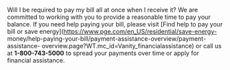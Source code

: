 Will I be required to pay my bill all at once when I receive it?
We are committed to working with you to provide a reasonable time to pay your
balance. If you need help paying your bill, please visit [Find help to pay
your bill or save energy](https://www.pge.com/en_US/residential/save-energy-
money/help-paying-your-bill/payment-assistance-overview/payment-assistance-
overview.page?WT.mc_id=Vanity_financialassistance) or call us at
**1-800-743-5000** to spread your payments over time or apply for financial
assistance.



